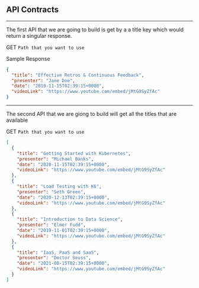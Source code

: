 ## API Contracts

---

The first API that we are going to build is get by a a title key which would return a singular response.

GET `Path that you want to use`

Sample Response
```json
{
  "title": "Effective Retros & Continuous Feedback",
  "presentor": "Jane Doe",
  "date": "2019-11-15T02:39:15+0000",
  "videoLink": "https://www.youtube.com/embed/jMtG9SyZfAc"
}
```

---
The second API that we are giong to build will get all the titles that are available

GET `Path that you want to use`

```json
[
  {
    "title": "Getting Started with Kubernetes",
    "presentor": "Michael Banks",
    "date": "2020-11-15T02:39:15+0000",
    "videoLink": "https://www.youtube.com/embed/jMtG9SyZfAc"
  },
  {
    "title": "Load Testing with K6",
    "presentor": "Seth Green",
    "date": "2020-12-13T02:39:15+0000",
    "videoLink": "https://www.youtube.com/embed/jMtG9SyZfAc"
  },
  {
    "title": "Introduction to Data Science",
    "presentor": "Elmer Fudd",
    "date": "2019-11-01T02:39:15+0000",
    "videoLink": "https://www.youtube.com/embed/jMtG9SyZfAc"
  },
  {
    "title": "IaaS, PaaS and SaaS",
    "presentor": "Doctor Seuss",
    "date": "2021-08-15T02:39:15+0000",
    "videoLink": "https://www.youtube.com/embed/jMtG9SyZfAc"
  }
]
```